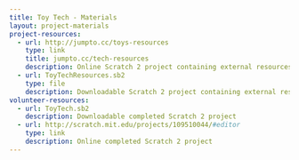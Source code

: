 ```yaml
---
title: Toy Tech - Materials
layout: project-materials
project-resources:
  - url: http://jumpto.cc/toys-resources
    type: link
    title: jumpto.cc/tech-resources
    description: Online Scratch 2 project containing external resources
  - url: ToyTechResources.sb2
    type: file
    description: Downloadable Scratch 2 project containing external resources
volunteer-resources:
  - url: ToyTech.sb2
    description: Downloadable completed Scratch 2 project
  - url: http://scratch.mit.edu/projects/109510044/#editor
    type: link
    description: Online completed Scratch 2 project 
---
```

